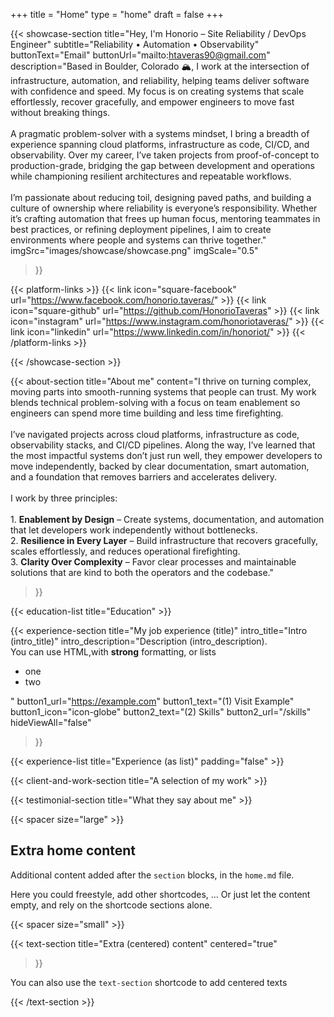 +++
title =  "Home"
type = "home"
draft = false
+++


{{< showcase-section
    title="Hey, I'm Honorio – Site Reliability / DevOps Engineer"
    subtitle="Reliability • Automation • Observability"
    buttonText="Email"
    buttonUrl="mailto:htaveras90@gmail.com"
    description="Based in Boulder, Colorado 🏔️, I work at the intersection of infrastructure, automation, and reliability, helping teams deliver software with confidence and speed. My focus is on creating systems that scale effortlessly, recover gracefully, and empower engineers to move fast without breaking things.<br/><br/>A pragmatic problem-solver with a systems mindset, I bring a breadth of experience spanning cloud platforms, infrastructure as code, CI/CD, and observability. Over my career, I’ve taken projects from proof-of-concept to production-grade, bridging the gap between development and operations while championing resilient architectures and repeatable workflows.<br/><br/>I’m passionate about reducing toil, designing paved paths, and building a culture of ownership where reliability is everyone’s responsibility. Whether it’s crafting automation that frees up human focus, mentoring teammates in best practices, or refining deployment pipelines, I aim to create environments where people and systems can thrive together."
    imgSrc="images/showcase/showcase.png"
    imgScale="0.5"
 >}}

{{< platform-links >}}
    {{< link icon="square-facebook" url="https://www.facebook.com/honorio.taveras/" >}}
    {{< link icon="square-github" url="https://github.com/HonorioTaveras" >}}
    {{< link icon="instagram" url="https://www.instagram.com/honoriotaveras/" >}}
    {{< link icon="linkedin" url="https://www.linkedin.com/in/honoriot/" >}}
{{< /platform-links >}}

{{< /showcase-section >}}

{{< about-section
    title="About me"
    content="I thrive on turning complex, moving parts into smooth-running systems that people can trust. My work blends technical problem-solving with a focus on team enablement so engineers can spend more time building and less time firefighting.<br/><br/>I’ve navigated projects across cloud platforms, infrastructure as code, observability stacks, and CI/CD pipelines. Along the way, I’ve learned that the most impactful systems don’t just run well, they empower developers to move independently, backed by clear documentation, smart automation, and a foundation that removes barriers and accelerates delivery.<br/><br/>I work by three principles:<br/><br/>1. <strong>Enablement by Design</strong> – Create systems, documentation, and automation that let developers work independently without bottlenecks.<br/>2. <strong>Resilience in Every Layer</strong> – Build infrastructure that recovers gracefully, scales effortlessly, and reduces operational firefighting.<br/>3. <strong>Clarity Over Complexity</strong> – Favor clear processes and maintainable solutions that are kind to both the operators and the codebase."
 >}}
    <!-- button_icon="icon-user"
    button_text="Check my skills"
    button_url="/skills"
    imgSrc="images/about/user-picture.png"
    imgScale="0.5"
    v_align="center"
    h_align="left" -->

{{< education-list
    title="Education" >}}

{{< experience-section
    title="My job experience (title)"
    intro_title="Intro (intro_title)"
    intro_description="Description (intro_description).<br>You can use HTML,with <strong>strong</strong> formatting, or lists <ul><li>one</li><li>two</li></ul>"
    button1_url="https://example.com"
    button1_text="(1) Visit Example"
    button1_icon="icon-globe"
    button2_text="(2) Skills"
    button2_url="/skills"
    hideViewAll="false"
>}}

{{< experience-list
    title="Experience (as list)"
    padding="false" >}}

{{< client-and-work-section
    title="A selection of my work" >}}

{{< testimonial-section
    title="What they say about me" >}}

{{< spacer size="large" >}}

## Extra home content

Additional content added after the `section` blocks, in the `home.md` file.

Here you could freestyle, add other shortcodes, ...  Or just let the content empty, and rely on the shortcode sections alone.

{{< spacer size="small" >}}

{{< text-section
title="Extra (centered) content"
centered="true"
>}}

You can also use the `text-section` shortcode to add centered texts

{{< /text-section >}}
